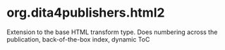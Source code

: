 org.dita4publishers.html2
======================

Extension to the base HTML transform type. Does numbering across the publication, back-of-the-box index, dynamic ToC